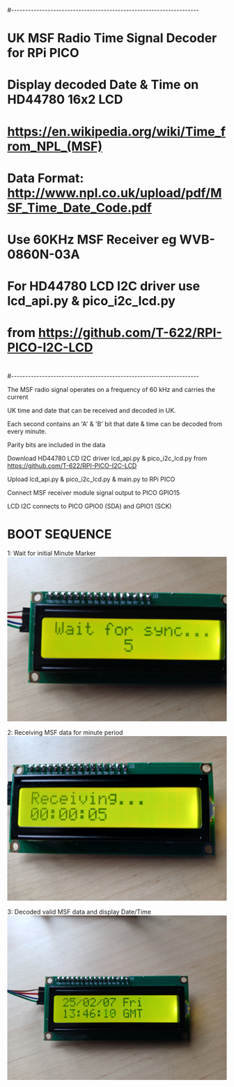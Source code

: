 
#-------------------------------------------------------------------
# UK MSF Radio Time Signal Decoder for RPi PICO
#
# Display decoded Date & Time on HD44780 16x2 LCD 
#
# https://en.wikipedia.org/wiki/Time_from_NPL_(MSF)
#
# Data Format: http://www.npl.co.uk/upload/pdf/MSF_Time_Date_Code.pdf
#
# Use 60KHz MSF Receiver eg WVB-0860N-03A
#
# For HD44780 LCD I2C driver use lcd_api.py & pico_i2c_lcd.py
# from https://github.com/T-622/RPI-PICO-I2C-LCD
#
#-------------------------------------------------------------------

The MSF radio signal operates on a frequency of 60 kHz and carries the current

UK time and date that can be received and decoded in UK.

Each second contains an  'A' & 'B' bit that date & time can be decoded from every minute.

Parity bits are included in the data


Download HD44780 LCD I2C driver lcd_api.py & pico_i2c_lcd.py from
https://github.com/T-622/RPI-PICO-I2C-LCD

Upload lcd_api.py & pico_i2c_lcd.py & main.py to RPi PICO

Connect MSF receiver module signal output to PICO GPIO15

LCD I2C connects to PICO GPIO0 (SDA) and GPIO1 (SCK)

# BOOT SEQUENCE
1: Wait for initial Minute Marker
![Alt text](https://github.com/jpatkinson-rpi/pico_msf_rtc_lcd_clock/blob/main/images/prototype-wait.jpg?raw=true "Wait for sync")

2: Receiving MSF data for minute period
![Alt text](https://github.com/jpatkinson-rpi/pico_msf_rtc_lcd_clock/blob/main/images/prototype-receive.jpg?raw=true "Receiving MSF data")

3: Decoded valid MSF data and display Date/Time
![Alt text](https://github.com/jpatkinson-rpi/pico_msf_rtc_lcd_clock/blob/main/images/prototype-time.jpg?raw=true "Date/Time decoded")

